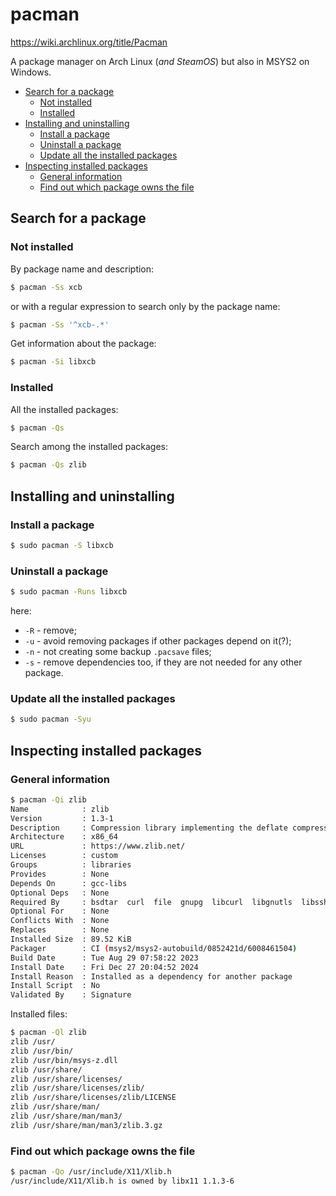 # pacman

<https://wiki.archlinux.org/title/Pacman>

A package manager on Arch Linux (*and SteamOS*) but also in MSYS2 on Windows.

<!-- MarkdownTOC -->

- [Search for a package](#search-for-a-package)
    - [Not installed](#not-installed)
    - [Installed](#installed)
- [Installing and uninstalling](#installing-and-uninstalling)
    - [Install a package](#install-a-package)
    - [Uninstall a package](#uninstall-a-package)
    - [Update all the installed packages](#update-all-the-installed-packages)
- [Inspecting installed packages](#inspecting-installed-packages)
    - [General information](#general-information)
    - [Find out which package owns the file](#find-out-which-package-owns-the-file)

<!-- /MarkdownTOC -->

## Search for a package

### Not installed

By package name and description:

``` sh
$ pacman -Ss xcb
```

or with a regular expression to search only by the package name:

``` sh
$ pacman -Ss '^xcb-.*'
```

Get information about the package:

``` sh
$ pacman -Si libxcb
```

### Installed

All the installed packages:

``` sh
$ pacman -Qs
```

Search among the installed packages:

``` sh
$ pacman -Qs zlib
```

## Installing and uninstalling

### Install a package

``` sh
$ sudo pacman -S libxcb
```

### Uninstall a package

``` sh
$ sudo pacman -Runs libxcb
```

here:

- `-R` - remove;
- `-u` - avoid removing packages if other packages depend on it(?);
- `-n` - not creating some backup `.pacsave` files;
- `-s` - remove dependencies too, if they are not needed for any other package.

### Update all the installed packages

``` sh
$ sudo pacman -Syu
```

## Inspecting installed packages

### General information

``` sh
$ pacman -Qi zlib
Name            : zlib
Version         : 1.3-1
Description     : Compression library implementing the deflate compression method found in gzip and PKZIP
Architecture    : x86_64
URL             : https://www.zlib.net/
Licenses        : custom
Groups          : libraries
Provides        : None
Depends On      : gcc-libs
Optional Deps   : None
Required By     : bsdtar  curl  file  gnupg  libcurl  libgnutls  libssh2  libxml2  wget
Optional For    : None
Conflicts With  : None
Replaces        : None
Installed Size  : 89.52 KiB
Packager        : CI (msys2/msys2-autobuild/0852421d/6008461504)
Build Date      : Tue Aug 29 07:58:22 2023
Install Date    : Fri Dec 27 20:04:52 2024
Install Reason  : Installed as a dependency for another package
Install Script  : No
Validated By    : Signature
```

Installed files:

``` sh
$ pacman -Ql zlib
zlib /usr/
zlib /usr/bin/
zlib /usr/bin/msys-z.dll
zlib /usr/share/
zlib /usr/share/licenses/
zlib /usr/share/licenses/zlib/
zlib /usr/share/licenses/zlib/LICENSE
zlib /usr/share/man/
zlib /usr/share/man/man3/
zlib /usr/share/man/man3/zlib.3.gz
```

### Find out which package owns the file

``` sh
$ pacman -Qo /usr/include/X11/Xlib.h
/usr/include/X11/Xlib.h is owned by libx11 1.1.3-6
```
